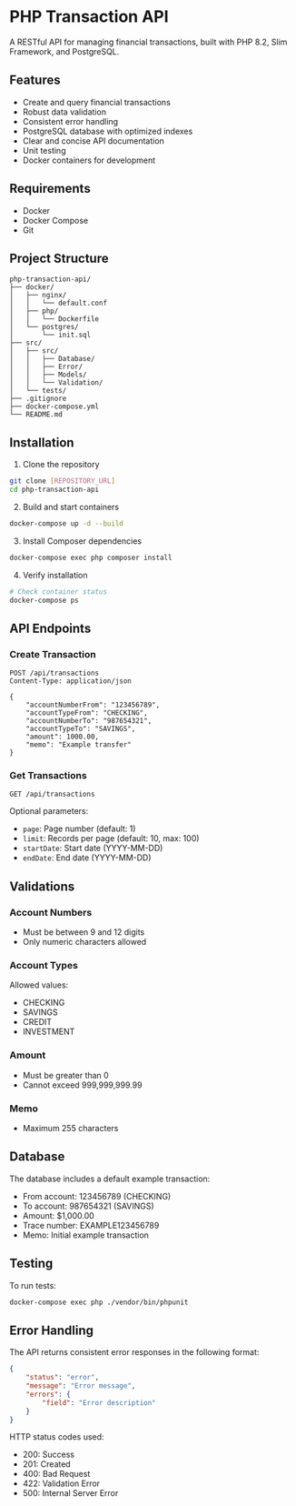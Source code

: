 # PHP Transaction API

A RESTful API for managing financial transactions, built with PHP 8.2, Slim Framework, and PostgreSQL.

## Features

- Create and query financial transactions
- Robust data validation
- Consistent error handling
- PostgreSQL database with optimized indexes
- Clear and concise API documentation
- Unit testing
- Docker containers for development

## Requirements

- Docker
- Docker Compose
- Git

## Project Structure

```
php-transaction-api/
├── docker/
│   ├── nginx/
│   │   └── default.conf
│   ├── php/
│   │   └── Dockerfile
│   └── postgres/
│       └── init.sql
├── src/
│   ├── src/
│   │   ├── Database/
│   │   ├── Error/
│   │   ├── Models/
│   │   └── Validation/
│   └── tests/
├── .gitignore
├── docker-compose.yml
└── README.md
```

## Installation

1. Clone the repository
```bash
git clone [REPOSITORY_URL]
cd php-transaction-api
```

2. Build and start containers
```bash
docker-compose up -d --build
```

3. Install Composer dependencies
```bash
docker-compose exec php composer install
```

4. Verify installation
```bash
# Check container status
docker-compose ps
```

## API Endpoints

### Create Transaction

```http
POST /api/transactions
Content-Type: application/json

{
    "accountNumberFrom": "123456789",
    "accountTypeFrom": "CHECKING",
    "accountNumberTo": "987654321",
    "accountTypeTo": "SAVINGS",
    "amount": 1000.00,
    "memo": "Example transfer"
}
```

### Get Transactions

```http
GET /api/transactions
```

Optional parameters:
- `page`: Page number (default: 1)
- `limit`: Records per page (default: 10, max: 100)
- `startDate`: Start date (YYYY-MM-DD)
- `endDate`: End date (YYYY-MM-DD)

## Validations

### Account Numbers
- Must be between 9 and 12 digits
- Only numeric characters allowed

### Account Types
Allowed values:
- CHECKING
- SAVINGS
- CREDIT
- INVESTMENT

### Amount
- Must be greater than 0
- Cannot exceed 999,999,999.99

### Memo
- Maximum 255 characters

## Database

The database includes a default example transaction:
- From account: 123456789 (CHECKING)
- To account: 987654321 (SAVINGS)
- Amount: $1,000.00
- Trace number: EXAMPLE123456789
- Memo: Initial example transaction

## Testing

To run tests:
```bash
docker-compose exec php ./vendor/bin/phpunit
```

## Error Handling

The API returns consistent error responses in the following format:

```json
{
    "status": "error",
    "message": "Error message",
    "errors": {
        "field": "Error description"
    }
}
```

HTTP status codes used:
- 200: Success
- 201: Created
- 400: Bad Request
- 422: Validation Error
- 500: Internal Server Error
